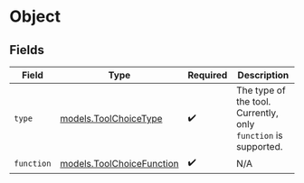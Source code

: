 # Object


## Fields

| Field                                                          | Type                                                           | Required                                                       | Description                                                    |
| -------------------------------------------------------------- | -------------------------------------------------------------- | -------------------------------------------------------------- | -------------------------------------------------------------- |
| `type`                                                         | [models.ToolChoiceType](../models/toolchoicetype.md)           | :heavy_check_mark:                                             | The type of the tool. Currently, only `function` is supported. |
| `function`                                                     | [models.ToolChoiceFunction](../models/toolchoicefunction.md)   | :heavy_check_mark:                                             | N/A                                                            |